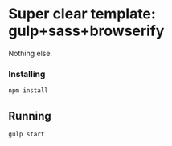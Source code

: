 # Super clear template: gulp+sass+browserify

Nothing else.

### Installing

```sh
npm install
```

## Running 

```sh
gulp start
```
